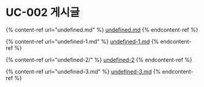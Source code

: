 # UC-002 게시글

{% content-ref url="undefined.md" %}
[undefined.md](undefined.md)
{% endcontent-ref %}

{% content-ref url="undefined-1.md" %}
[undefined-1.md](undefined-1.md)
{% endcontent-ref %}

{% content-ref url="undefined-2/" %}
[undefined-2](undefined-2/)
{% endcontent-ref %}

{% content-ref url="undefined-3.md" %}
[undefined-3.md](undefined-3.md)
{% endcontent-ref %}

